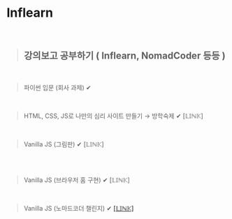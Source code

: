 # Inflearn

<br/>

> ## **강의보고 공부하기 ( Inflearn, NomadCoder 등등 )**

<br/>

> 파이썬 입문 (회사 과제)
✔

<br/>

> HTML, CSS, JS로 나만의 심리 사이트 만들기 → 방학숙제
✔ [𝕃𝕀ℕ𝕂]

<br/>

> Vanilla JS (그림판)
✔ [𝕃𝕀ℕ𝕂]

<br/>

<br/>

> Vanilla JS (브라우저 홈 구현)
✔ [𝕃𝕀ℕ𝕂]

<br/>

> Vanilla JS (노마드코더 챌린지) 
✔ [[𝕃𝕀ℕ𝕂]](https://github.com/Kuah0/Inflearn/tree/master/VaillnaJS_Challenge)

<br/>